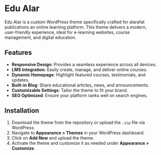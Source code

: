# Edu Alar  

Edu Alar is a custom WordPress theme specifically crafted for alarafat publications an online learning platform. This theme delivers a modern, user-friendly experience, ideal for e-learning websites, course management, and digital education.  

## Features  
- **Responsive Design**: Provides a seamless experience across all devices.  
- **LMS Integration**: Easily create, manage, and deliver online courses.  
- **Dynamic Homepage**: Highlight featured courses, testimonials, and updates.  
- **Built-in Blog**: Share educational articles, news, and announcements.  
- **Customizable Settings**: Tailor the theme to fit your brand.  
- **SEO Optimized**: Ensure your platform ranks well on search engines.  

## Installation  
1. Download the theme from the repository or upload the `.zip` file via WordPress.  
2. Navigate to **Appearance > Themes** in your WordPress dashboard.  
3. Click on **Add New** and upload the theme.  
4. Activate the theme and customize it as needed under **Appearance > Customize**.  
